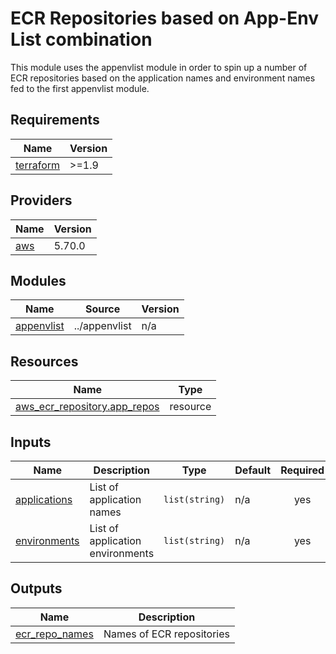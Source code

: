 # ECR Repositories based on App-Env List combination

This module uses the appenvlist module in order to spin up a number of ECR repositories based on the application names and environment names fed to the first appenvlist module.


## Requirements

| Name | Version |
|------|---------|
| <a name="requirement_terraform"></a> [terraform](#requirement\_terraform) | >=1.9 |

## Providers

| Name | Version |
|------|---------|
| <a name="provider_aws"></a> [aws](#provider\_aws) | 5.70.0 |

## Modules

| Name | Source | Version |
|------|--------|---------|
| <a name="module_appenvlist"></a> [appenvlist](#module\_appenvlist) | ../appenvlist | n/a |

## Resources

| Name | Type |
|------|------|
| [aws_ecr_repository.app_repos](https://registry.terraform.io/providers/hashicorp/aws/latest/docs/resources/ecr_repository) | resource |

## Inputs

| Name | Description | Type | Default | Required |
|------|-------------|------|---------|:--------:|
| <a name="input_applications"></a> [applications](#input\_applications) | List of application names | `list(string)` | n/a | yes |
| <a name="input_environments"></a> [environments](#input\_environments) | List of application environments | `list(string)` | n/a | yes |

## Outputs

| Name | Description |
|------|-------------|
| <a name="output_ecr_repo_names"></a> [ecr\_repo\_names](#output\_ecr\_repo\_names) | Names of ECR repositories |

